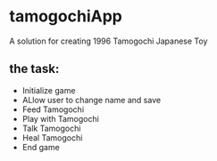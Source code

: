 # tamogochiApp

<p>A solution for creating 1996 Tamogochi Japanese Toy</p>

<h2>the task: </h2>
<ul>
  <li>Initialize game</li>
  <li>ALlow user to change name and save</li>
  <li>Feed Tamogochi</li>
  <li>Play with Tamogochi</li>
  <li>Talk Tamogochi</li>
  <li>Heal Tamogochi</li>
  <li>End game</li>
</ul>
